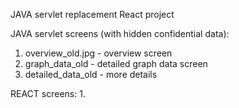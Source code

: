 JAVA servlet replacement React project

JAVA servlet screens (with hidden confidential data):
1. overview_old.jpg       - overview screen
2. graph_data_old         - detailed graph data screen
3. detailed_data_old      - more details

REACT screens:
1.
